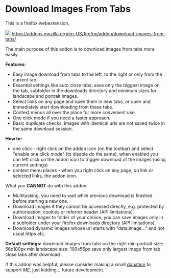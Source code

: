 # Download Images From Tabs

This is a firefox webextension.

<a href=https://addons.mozilla.org/en-US/firefox/addon/download-images-from-tabs/><img src=https://addons.cdn.mozilla.net/static/img/addons-buttons/AMO-button_1.png></a>
https://addons.mozilla.org/en-US/firefox/addon/download-images-from-tabs/

The main purpose of this addon is to download images from tabs more easily.

<b>Features:</b>
- Easy image download from tabs to the left, to the right or only from the current tab.
- Essential settings like auto close tabs, save only the biggest image on the tab, subfolder in the downloads directory and minimum sizes for landscape and portrait images.
- Select links on any page and open them in new tabs, or open and immediately start downloading from these tabs.
- Context menus all over the place for more convenient use.
- One click mode if you need a faster approach.
- Basic duplicate checks, images with identical urls are not saved twice in the same download session.

<b>How to:</b>
- one click - right click on the addon icon (on the toolbar) and select "enable one click mode" (to disable do the same), when enabled you can left click on the addon icon to trigger download of the images (using current settings)
- context menu places - when you right click on any page, on link or selected links, the addon icon.
 
What you  <b>CANNOT</b> do with this addon:
- Multitasking, you need to wait while previous download is finished before starting a new one.
- Download images if they cannot be accessed directly, e.g. protected by authorization, cookies or referrer header  (API limitations).
- Download images to folder of your choice, you can save images only in a subfolder under your firefox downloads directory (API limitations).
- Download dynamic images whose url starts with "data:image..." and not usual https etc.

<b>Default settings:</b>
download images from tabs on the right
min portrait size: 56x100px
min landscape size: 100x56px
save only largest image from tab
close tabs after download

If this addon was helpful, please consider making a small <a href="https://www.paypal.me/eugenik/5USD">donation</a> to support <em>ME</em>, just kidding... future development.
